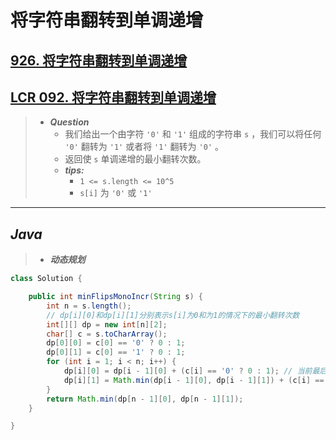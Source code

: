 # 将字符串翻转到单调递增

## [926. 将字符串翻转到单调递增](https://leetcode.cn/problems/flip-string-to-monotone-increasing/)

## [LCR 092. 将字符串翻转到单调递增](https://leetcode.cn/problems/cyJERH/)

> - ***Question***
>   - 我们给出一个由字符 `'0'` 和 `'1'` 组成的字符串 `s` ，我们可以将任何 `'0'` 翻转为 `'1'` 或者将 `'1'` 翻转为 `'0'` 。
>   - 返回使 `s` 单调递增的最小翻转次数。
>   - ***tips:***
>     - `1 <= s.length <= 10^5`
>     - `s[i]` 为 `'0'` 或 `'1'`

---

## *Java*

> - ***动态规划***

```java
class Solution {

    public int minFlipsMonoIncr(String s) {
        int n = s.length();
        // dp[i][0]和dp[i][1]分别表示s[i]为0和为1的情况下的最小翻转次数
        int[][] dp = new int[n][2];
        char[] c = s.toCharArray();
        dp[0][0] = c[0] == '0' ? 0 : 1;
        dp[0][1] = c[0] == '1' ? 0 : 1;
        for (int i = 1; i < n; i++) {
            dp[i][0] = dp[i - 1][0] + (c[i] == '0' ? 0 : 1); // 当前最后一位为0则上一位肯定只能为0
            dp[i][1] = Math.min(dp[i - 1][0], dp[i - 1][1]) + (c[i] == '1' ? 0 : 1);
        }
        return Math.min(dp[n - 1][0], dp[n - 1][1]);
    }

}
```
